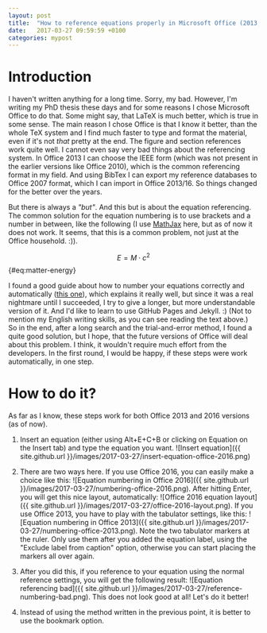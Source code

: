 ```yaml
---
layout: post
title:  "How to reference equations properly in Microsoft Office (2013, 2016)"
date:   2017-03-27 09:59:59 +0100
categories: mypost
---
```

# Introduction

I haven't written anything for a long time. Sorry, my bad. However, I'm writing my PhD thesis these days and for some reasons I chose Microsoft Office to do that. Some might say, that LaTeX is much better, which is true in some sense. The main reason I chose Office is that I know it better, than the whole TeX system and I find much faster to type and format the material, even if it's not *that* pretty at the end. The figure and section references work quite well. I cannot even say very bad things about the referencing system. In Office 2013 I can choose the IEEE form (which was not present in the earlier versions like Office 2010), which is the common referencing format in my field. And using BibTex I can export my reference databases to Office 2007 format, which I can import in Office 2013/16. So things changed for the better over the years.

But there is always a *"but"*. And this but is about the equation referencing. The common solution for the equation numbering is to use brackets and a number in between, like the following (I use [MathJax][mathjax] here, but as of now it does not work. It seems, that this is a common problem, not just at the Office household. :)).

$$ E = M \cdot c^2 $$ {#eq:matter-energy}

I found a good guide about how to number your equations correctly and automatically ([this one][office2016-eq-num]), which explains it really well, but since it was a real nightmare until I succeeded, I try to give a longer, but more understandable version of it. And I'd like to learn to use GitHub Pages and Jekyll. :) (Not to mention my English writing skills, as you can see reading the text above.) So in the end, after a long search and the trial-and-error method, I found a quite good solution, but I hope, that the future versions of Office will deal about this problem. I think, it wouldn't require much effort from the developers. In the first round, I would be happy, if these steps were work automatically, in one step.

# How to do it?

As far as I know, these steps work for both Office 2013 and 2016 versions (as of now).

1. Insert an equation (either using Alt+E+C+B or clicking on Equation on the Insert tab) and type the equation you want. ![Insert equation]({{ site.github.url }}/images/2017-03-27/insert-equation-office-2016.png)

2. There are two ways here. If you use Office 2016, you can easily make a choice like this: ![Equation numbering in Office 2016]({{ site.github.url }}/images/2017-03-27/numbering-office-2016.png). After hitting Enter, you will get this nice layout, automatically: ![Office 2016 equation layout]({{ site.github.url }}/images/2017-03-27/office-2016-layout.png). If you use Office 2013, you have to play with the tabulator settings, like this: ![Equation numbering in Office 2013]({{ site.github.url }}/images/2017-03-27/numbering-office-2013.png). Note the two tabulator markers at the ruler. Only use them after you added the equation label, using the "Exclude label from caption" option, otherwise you can start placing the markers all over again.

3. After you did this, if you reference to your equation using the normal reference settings, you will get the following result: ![Equation referencing bad]({{ site.github.url }}/images/2017-03-27/reference-numbering-bad.png). This does not look good at all! Let's do it better!

4. Instead of using the method written in the previous point, it is better to use the bookmark option.

[office2016-eq-num]: https://blogs.msdn.microsoft.com/murrays/2015/05/14/equation-numbering-in-office-2016/
[mathjax]: http://gastonsanchez.com/visually-enforced/opinion/2014/02/16/Mathjax-with-jekyll/
